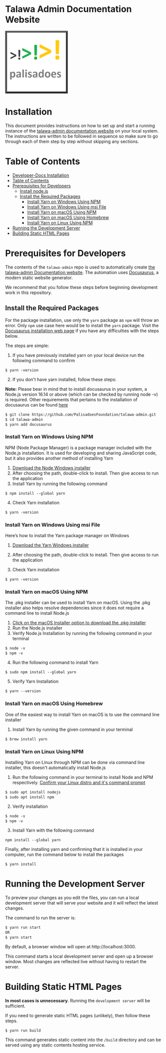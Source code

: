 # Talawa Admin Documentation Website

[![N|Solid](static/img/markdown/misc/logo.png)](https://github.com/PalisadoesFoundation/talawa-admin)

# Installation

This document provides instructions on how to set up and start a running instance of the [talawa-admin documentation website](https://docs-admin.talawa.io/) on your local system. The instructions are written to be followed in sequence so make sure to go through each of them step by step without skipping any sections.

# Table of Contents

<!-- /TOC -->

- [Developer-Docs Installation](#talawa-admin-installation)
- [Table of Contents](#table-of-contents)
- [Prerequisites for Developers](#prerequisites-for-developers)
  - [Install node.js](#install-nodejs)
  - [Install the Required Packages](#install-the-required-packages)
    - [Install Yarn on Windows Using NPM](#install-yarn-on-windows-using-npm)
    - [Install Yarn on Windows Using msi File](#install-yarn-on-windows-using-msi-file)
    - [Install Yarn on macOS Using NPM](#install-yarn-on-macos-using-npm)
    - [Install Yarn on macOS Using Homebrew](#install-yarn-on-macos-using-homebrew)
    - [Install Yarn on Linux Using NPM](#install-yarn-on-linux-using-npm)
- [Running the Development Server](#running-the-development-server)
- [Building Static HTML Pages](#building-static-html-pages)

# Prerequisites for Developers

The contents of the `talawa-admin` repo is used to automatically create [the talawa-admin Documentation website](https://docs-admin.talawa.io/). The automation uses [Docusaurus](https://docusaurus.io/docs/), a modern static website generator.

We recommend that you follow these steps before beginning development work in this repository.

## Install the Required Packages

For the package installation, use only the `yarn` package as `npm` will throw an error. Only `npm` use case here would be to install the `yarn` package. Visit the [Docusaurus installation web page](https://docusaurus.io/docs/installation) if you have any difficulties with the steps below.

The steps are simple:

1. If you have previously installed yarn on your local device run the following command to confirm

```terminal
$ yarn -version
```

2. If you don't have yarn installed, follow these steps:

**Note:** Please bear in mind that to install docusaurus in your system, a Node.js version 16.14 or above (which can be checked by running node -v) is required. Other requirements that pertains to the installation of docusaurus can be found [here](https://docusaurus.io/docs/installation)

```console
$ git clone https://github.com/PalisadoesFoundation/talawa-admin.git
$ cd talawa-admin
$ yarn add docusaurus
```

### Install Yarn on Windows Using NPM

NPM (Node Package Manager) is a package manager included with the Node.js installation. It is used for developing and sharing JavaScript code, but it also provides another method of installing Yarn

1. [Download the Node Windows installer](https://nodejs.org/en/download/)
1. After choosing the path, double-click to install. Then give access to run the application
1. Install Yarn by running the following command

```terminal
$ npm install --global yarn
```

4. Check Yarn installation

```terminal
$ yarn -version
```

### Install Yarn on Windows Using msi File

Here’s how to install the Yarn package manager on Windows

1. [Download the Yarn Windows installer](https://classic.yarnpkg.com/en/docs/install#windows-stable)
1. After choosing the path, double-click to install. Then give access to run the application

1. Check Yarn installation

```terminal
$ yarn -version
```

### Install Yarn on macOS Using NPM

The .pkg installer can be used to install Yarn on macOS. Using the .pkg installer also helps resolve dependencies since it does not require a command line to install Node.js

1. [Click on the macOS Installer option to download the .pkg installer](https://nodejs.org/en/download/)
2. Run the Node.js installer
3. Verify Node.js Installation by running the following command in your terminal

```terminal
$ node -v
$ npm -v
```

4. Run the following command to install Yarn

```terminal
$ sudo npm install --global yarn
```

5. Verify Yarn Installation

```terminal
$ yarn --version
```

### Install Yarn on macOS Using Homebrew

One of the easiest way to install Yarn on macOS is to use the command line installer

1. Install Yarn by running the given command in your terminal

```terminal
$ brew install yarn
```

### Install Yarn on Linux Using NPM

Installing Yarn on Linux through NPM can be done via command line installer, this doesn't automatically install Node.js

1. Run the following command in your terminal to install Node and NPM respectively. [Confirm your Linux distro and it's command prompt](https://classic.yarnpkg.com/lang/en/docs/install/#debian-stable)

```terminal
$ sudo apt install nodejs
$ sudo apt install npm
```

2. Verify installation

```terminal
$ node -v
$ npm -v
```

3. Install Yarn with the following command

```terminal
npm install --global yarn
```

Finally, after installing yarn and confirming that it is installed in your computer, run the command below to install the packages

```terminal
$ yarn install
```

# Running the Development Server

To preview your changes as you edit the files, you can run a local development server that will serve your website and it will reflect the latest changes.

The command to run the server is:

```console
$ yarn run start
OR
$ yarn start
```

By default, a browser window will open at http://localhost:3000.

This command starts a local development server and open up a browser window. Most changes are reflected live without having to restart the server.

# Building Static HTML Pages

**In most cases is unnecessary**. Running the `development server` will be sufficient.

If you need to generate static HTML pages (unlikely), then follow these steps.

```console
$ yarn run build
```

This command generates static content into the `/build` directory and can be served using any static contents hosting service.
